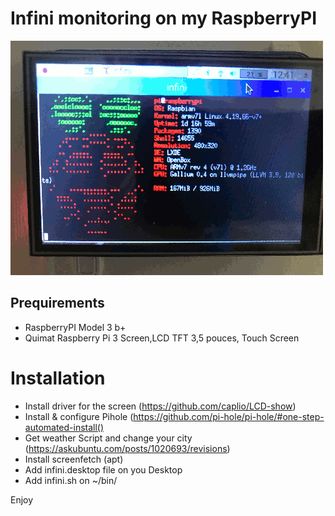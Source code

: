 # Infini monitoring on my RaspberryPI

![RPI Monitoring](rpi_monitoring.gif "RPI Monitoring Screen")

## Prequirements

- RaspberryPI Model 3 b+
- Quimat Raspberry Pi 3 Screen,LCD TFT 3,5 pouces, Touch Screen

# Installation

- Install driver for the screen (https://github.com/caplio/LCD-show)
- Install & configure Pihole (https://github.com/pi-hole/pi-hole/#one-step-automated-install()
- Get weather Script and change your city (https://askubuntu.com/posts/1020693/revisions)
- Install screenfetch (apt)
- Add infini.desktop file on you Desktop
- Add infini.sh on ~/bin/

Enjoy
